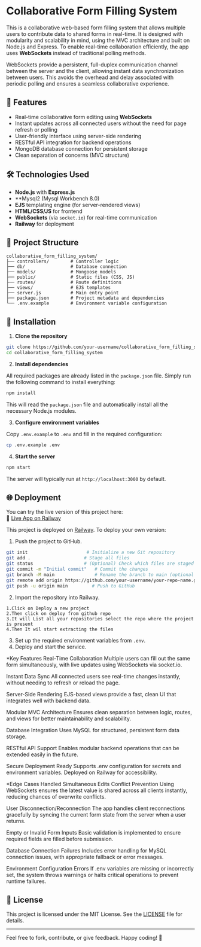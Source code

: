 # Collaborative Form Filling System

This is a collaborative web-based form filling system that allows multiple users to contribute data to shared forms in real-time. It is designed with modularity and scalability in mind, using the MVC architecture and built on Node.js and Express. To enable real-time collaboration efficiently, the app uses **WebSockets** instead of traditional polling methods.

WebSockets provide a persistent, full-duplex communication channel between the server and the client, allowing instant data synchronization between users. This avoids the overhead and delay associated with periodic polling and ensures a seamless collaborative experience.

## 🚀 Features

- Real-time collaborative form editing using **WebSockets**
- Instant updates across all connected users without the need for page refresh or polling
- User-friendly interface using server-side rendering
- RESTful API integration for backend operations
- MongoDB database connection for persistent storage
- Clean separation of concerns (MVC structure)

## 🛠️ Technologies Used

- **Node.js** with **Express.js**
- **Mysql2 (Mysql Workbench 8.0)
- **EJS** templating engine (for server-rendered views)
- **HTML/CSS/JS** for frontend
- **WebSockets** (via `socket.io`) for real-time communication
- **Railway** for deployment


## 📁 Project Structure

```
collaborative_form_filling_system/
├── controllers/        # Controller logic
├── db/                 # Database connection
├── models/             # Mongoose models
├── public/             # Static files (CSS, JS)
├── routes/             # Route definitions
├── views/              # EJS templates
├── server.js           # Main entry point
├── package.json        # Project metadata and dependencies
└── .env.example        # Environment variable configuration
```

## 🧩 Installation

1. **Clone the repository**

```bash
git clone https://github.com/your-username/collaborative_form_filling_system.git
cd collaborative_form_filling_system
```

2. **Install dependencies**

All required packages are already listed in the `package.json` file. Simply run the following command to install everything:

```bash
npm install
```

This will read the `package.json` file and automatically install all the necessary Node.js modules.

3. **Configure environment variables**

Copy `.env.example` to `.env` and fill in the required configuration:

```bash
cp .env.example .env
```

4. **Start the server**

```bash
npm start
```

The server will typically run at `http://localhost:3000` by default.

## 🌐 Deployment

You can try the live version of this project here:  
🔗 [Live App on Railway](https://collaborativeformfillingsystem-production.up.railway.app/admin/create)



This project is deployed on [Railway](https://railway.app/). To deploy your own version:

1. Push the project to GitHub.
   
```bash
git init                      # Initialize a new Git repository
git add .                    # Stage all files
git status                   # (Optional) Check which files are staged
git commit -m "Initial commit"   # Commit the changes
git branch -M main               # Rename the branch to main (optional but common)
git remote add origin https://github.com/your-username/your-repo-name.git
git push -u origin main         # Push to GitHub
```
2. Import the repository into Railway.

```Integrate Github With Railway Hosting
1.Click on Deploy a new project
2.Then click on deploy from github repo
3.It will List all your repositories select the repo where the project is present
4.Then It wil start extracting the files
```

3. Set up the required environment variables from `.env`.
4. Deploy and start the service.



*Key Features
Real-Time Collaboration
Multiple users can fill out the same form simultaneously, with live updates using WebSockets via socket.io.

Instant Data Sync
All connected users see real-time changes instantly, without needing to refresh or reload the page.

Server-Side Rendering
EJS-based views provide a fast, clean UI that integrates well with backend data.

Modular MVC Architecture
Ensures clean separation between logic, routes, and views for better maintainability and scalability.

Database Integration
Uses MySQL for structured, persistent form data storage.

RESTful API Support
Enables modular backend operations that can be extended easily in the future.

Secure Deployment Ready
Supports .env configuration for secrets and environment variables. Deployed on Railway for accessibility.



*Edge Cases Handled
Simultaneous Edits Conflict Prevention
Using WebSockets ensures the latest value is shared across all clients instantly, reducing chances of overwrite conflicts.

User Disconnection/Reconnection
The app handles client reconnections gracefully by syncing the current form state from the server when a user returns.

Empty or Invalid Form Inputs
Basic validation is implemented to ensure required fields are filled before submission.

Database Connection Failures
Includes error handling for MySQL connection issues, with appropriate fallback or error messages.

Environment Configuration Errors
If .env variables are missing or incorrectly set, the system throws warnings or halts critical operations to prevent runtime failures.

## 📄 License

This project is licensed under the MIT License. See the [LICENSE](LICENSE) file for details.

---

Feel free to fork, contribute, or give feedback. Happy coding! 🎉
